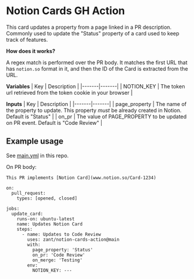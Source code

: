 # Notion Cards GH Action

This card updates a property from a page linked in a PR description. Commonly used to update the "Status" property of a card used to keep track of features.

**How does it works?**

A regex match is performed over the PR body. It matches the first URL that has `notion.so` format in it, and then the ID of the Card is extracted from the URL.


**Variables**
| Key | Description |
|-------|-------|
| NOTION_KEY | The token url retrieved from the token cookie in your browser |

**Inputs**
| Key | Description |
|-------|-------|
| page_property | The name of the property to update. This property _must_ be already created in Notion. Default is "Status" |
| on_pr | The value of PAGE_PROPERTY to be updated on PR event. Default is "Code Review" |

## Example usage

See [main.yml](https://github.com/zant/notion-cards-action/blob/main/.github/workflows/main.yml) in this repo.

On PR body:
```
This PR implements [Notion Card](www.notion.so/Card-1234)
```

```
on: 
  pull_request:
    types: [opened, closed]

jobs:
  update_card:
    runs-on: ubuntu-latest
    name: Updates Notion Card
    steps:
      - name: Updates to Code Review
        uses: zant/notion-cards-action@main
        with:
          page_property: 'Status'
          on_pr: 'Code Review'
          on_merge: 'Testing'
        env:
          NOTION_KEY: ---
```
